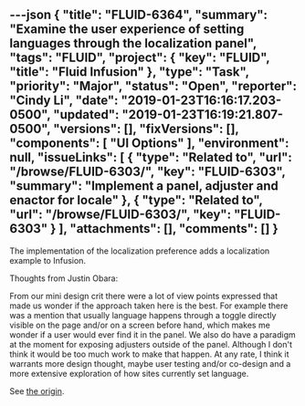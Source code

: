 ---json
{
  "title": "FLUID-6364",
  "summary": "Examine the user experience of setting languages through the localization panel",
  "tags": "FLUID",
  "project": {
    "key": "FLUID",
    "title": "Fluid Infusion"
  },
  "type": "Task",
  "priority": "Major",
  "status": "Open",
  "reporter": "Cindy Li",
  "date": "2019-01-23T16:16:17.203-0500",
  "updated": "2019-01-23T16:19:21.807-0500",
  "versions": [],
  "fixVersions": [],
  "components": [
    "UI Options"
  ],
  "environment": null,
  "issueLinks": [
    {
      "type": "Related to",
      "url": "/browse/FLUID-6303/",
      "key": "FLUID-6303",
      "summary": "Implement a panel, adjuster and enactor for locale"
    },
    {
      "type": "Related to",
      "url": "/browse/FLUID-6303/",
      "key": "FLUID-6303"
    }
  ],
  "attachments": [],
  "comments": []
}
---
The implementation of the localization preference adds a localization example to Infusion.

Thoughts from Justin Obara:

From our mini design crit there were a lot of view points expressed that made us wonder if the approach taken here is the best. For example there was a mention that usually language happens through a toggle directly visible on the page and/or on a screen before hand, which makes me wonder if a user would ever find it in the panel. We also do have a paradigm at the moment for exposing adjusters outside of the panel. Although I don't think it would be too much work to make that happen. At any rate, I think it warrants more design thought, maybe user testing and/or co-design and a more extensive exploration of how sites currently set language.

See [the origin](https://github.com/fluid-project/infusion/pull/949#issuecomment-455885855).

        